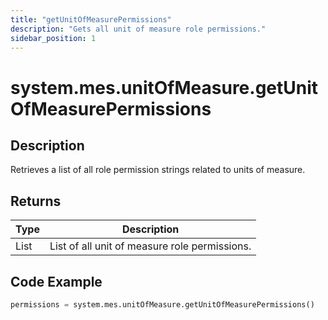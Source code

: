 ```yaml
---
title: "getUnitOfMeasurePermissions"
description: "Gets all unit of measure role permissions."
sidebar_position: 1
---
```


# system.mes.unitOfMeasure.getUnitOfMeasurePermissions

## Description
Retrieves a list of all role permission strings related to units of measure.

## Returns
| Type         | Description                          |
|--------------|--------------------------------------|
| List<String> | List of all unit of measure role permissions.    |

## Code Example
```python
permissions = system.mes.unitOfMeasure.getUnitOfMeasurePermissions()
```

